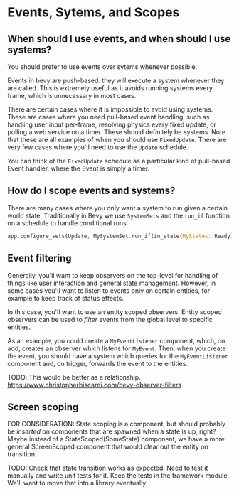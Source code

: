 # Events, Sytems, and Scopes

## When should I use events, and when should I use systems?

You should prefer to use events over sytems whenever possible.

Events in bevy are push-based: they will execute a system whenever they are
called. This is extremely useful as it avoids running systems every frame,
which is unnecessary in most cases.

There are certain cases where it is impossible to avoid using systems. These are
cases where you need pull-based event handling, such as handling user input
per-frame, resolving physics every fixed update, or polling a web service on a
timer. These should definitely be systems. Note that these are all examples of
when you should use `FixedUpdate`. There are very few cases where you'll need
to use the `Update` schedule.

You can think of the `FixedUpdate` schedule as a particular kind of pull-based
Event handler, where the Event is simply a timer.

## How do I scope events and systems?

There are many cases where you only want a system to run given a certain world
state. Traditionally in Bevy we use `SystemSets` and the `run_if` function on a
schedule to handle conditional runs.

```rust
app.configure_sets(Update, MySystemSet.run_if(in_state(MyStates::Ready)));
```

## Event filtering

Generally, you'll want to keep observers on the top-level for handling of things
like user interaction and general state management. However, in some cases
you'll want to listen to events only on certain entities, for example to keep
track of status effects.

In this case, you'll want to use an entity scoped observers. Entity scoped
observers can be used to _filter_ events from the global level to specific
entities.

As an example, you could create a `MyEventListener` component, which, on
add, creates an observer which listens for `MyEvent`. Then, when you create the
event, you should have a system which queries for the `MyEventListener`
component and, on trigger, forwards the event to the entities.

TODO: This would be better as a relationship.
https://www.christopherbiscardi.com/bevy-observer-filters

## Screen scoping

FOR CONSIDERATION: State scoping is a component, but should probably be
_inserted_ on components that are spawned when a state is up, right? Maybe
instead of a StateScoped(SomeState) component, we have a more general
ScreenScoped component that would clear out the entity on transition.

TODO: Check that state transition works as expected.
Need to test it manually and write unit tests for it.
Keep the tests in the framework module. We'll want to move that into a library eventually.
